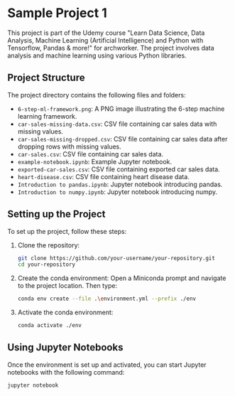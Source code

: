 # Sample Project 1

This project is part of the Udemy course "Learn Data Science, Data Analysis, Machine Learning (Artificial Intelligence) and Python with Tensorflow, Pandas & more!" for archworker. The project involves data analysis and machine learning using various Python libraries.

## Project Structure

The project directory contains the following files and folders:

- `6-step-ml-framework.png`: A PNG image illustrating the 6-step machine learning framework.
- `car-sales-missing-data.csv`: CSV file containing car sales data with missing values.
- `car-sales-missing-dropped.csv`: CSV file containing car sales data after dropping rows with missing values.
- `car-sales.csv`: CSV file containing car sales data.
- `example-notebook.ipynb`: Example Jupyter notebook.
- `exported-car-sales.csv`: CSV file containing exported car sales data.
- `heart-disease.csv`: CSV file containing heart disease data.
- `Introduction to pandas.ipynb`: Jupyter notebook introducing pandas.
- `Introduction to numpy.ipynb`: Jupyter notebook introducing numpy.

## Setting up the Project

To set up the project, follow these steps:

1. Clone the repository:

   ```sh
   git clone https://github.com/your-username/your-repository.git
   cd your-repository
   ```

2. Create the conda environment:
   Open a Miniconda prompt and navigate to the project location. Then type:

   ```sh
   conda env create --file .\environment.yml --prefix ./env
   ```

3. Activate the conda environment:
   ```sh
   conda activate ./env
   ```

## Using Jupyter Notebooks

Once the environment is set up and activated, you can start Jupyter notebooks with the following command:

```sh
jupyter notebook
```
